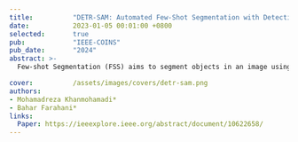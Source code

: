 ```yaml
---
title:          "DETR-SAM: Automated Few-Shot Segmentation with Detection Transformer and Keypoint Matching"
date:           2023-01-05 00:01:00 +0800
selected:       true
pub:            "IEEE-COINS"
pub_date:       "2024"
abstract: >- 
  Few-shot Segmentation (FSS) aims to segment objects in an image using only a few annotated examples. The Segment Anything Model (SAM) has recently gained attention in FSS due to its versatility and capability to handle various segmentation tasks with prompts. However, its potential to autonomously segment predefined visual categories (e.g., cars, faces) within a dataset without explicit human prompting remains underexplored. To address this gap, this work focuses on automating the process, eliminating the need for manual prompts to reduce ambiguity and improve contextual understanding. We propose a novel technique, DETR-SAM, which integrates the DEtection TRansformer (DETR) with a keypoint matching algorithm to generate automatic prompts for SAM to segment the objects within the image. In particular, DETR predicts the object position boundaries. To enhance segmentation accuracy, keypoint matching is employed to detect keypoints between support and query images. Evaluations on the FSS dataset show that our method achieves comparable performance to several state-of-the-art models. Furthermore, due to the utilization of the pretrain vision models, our method is robust to overfitting. DETRSAM stands out by automating prompt generation, showcasing its promising effectiveness in the FSS domain.

cover:          /assets/images/covers/detr-sam.png
authors:
- Mohamadreza Khanmohamadi*
- Bahar Farahani*
links:
  Paper: https://ieeexplore.ieee.org/abstract/document/10622658/
---
```

